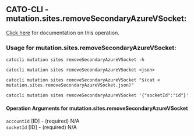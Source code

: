 
## CATO-CLI - mutation.sites.removeSecondaryAzureVSocket:
[Click here](https://api.catonetworks.com/documentation/#mutation-mutation.sites.removeSecondaryAzureVSocket) for documentation on this operation.

### Usage for mutation.sites.removeSecondaryAzureVSocket:

`catocli mutation sites removeSecondaryAzureVSocket -h`

`catocli mutation sites removeSecondaryAzureVSocket <json>`

`catocli mutation sites removeSecondaryAzureVSocket "$(cat < mutation.sites.removeSecondaryAzureVSocket.json)"`

`catocli mutation sites removeSecondaryAzureVSocket '{"socketId":"id"}'`


#### Operation Arguments for mutation.sites.removeSecondaryAzureVSocket ####

`accountId` [ID] - (required) N/A    
`socketId` [ID] - (required) N/A    

